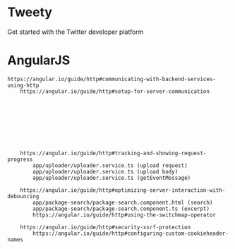 # Tweety
Get started with the Twitter developer platform

# AngularJS 
    https://angular.io/guide/http#communicating-with-backend-services-using-http
        https://angular.io/guide/http#setup-for-server-communication









        https://angular.io/guide/http#tracking-and-showing-request-progress
            app/uploader/uploader.service.ts (upload request)
            app/uploader/uploader.service.ts (upload body)
            app/uploader/uploader.service.ts (getEventMessage)

        https://angular.io/guide/http#optimizing-server-interaction-with-debouncing
            app/package-search/package-search.component.html (search)
            app/package-search/package-search.component.ts (excerpt)
            https://angular.io/guide/http#using-the-switchmap-operator

        https://angular.io/guide/http#security-xsrf-protection
            https://angular.io/guide/http#configuring-custom-cookieheader-names
            